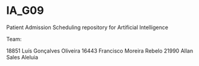 # IA_G09
Patient Admission Scheduling repository for Artificial Intelligence 

Team:

18851 Luís Gonçalves Oliveira
16443 Francisco Moreira Rebelo
21990 Allan Sales Aleluia
